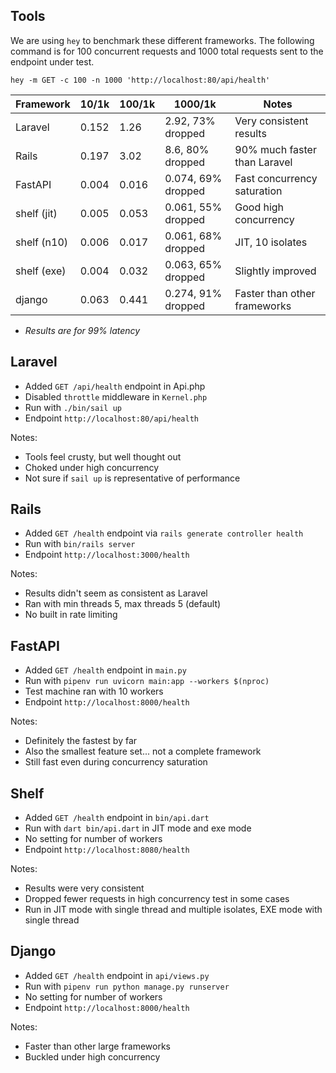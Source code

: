 ## Tools

We are using `hey` to benchmark these different frameworks.
The following command is for 100 concurrent requests and
1000 total requests sent to the endpoint under test.

```
hey -m GET -c 100 -n 1000 'http://localhost:80/api/health'
```

| Framework   | 10/1k | 100/1k | 1000/1k            | Notes                        |
| ----------- | ----- | ------ | ------------------ | ---------------------------- |
| Laravel     | 0.152 | 1.26   | 2.92, 73% dropped  | Very consistent results      |
| Rails       | 0.197 | 3.02   | 8.6, 80% dropped   | 90% much faster than Laravel |
| FastAPI     | 0.004 | 0.016  | 0.074, 69% dropped | Fast concurrency saturation  |
| shelf (jit) | 0.005 | 0.053  | 0.061, 55% dropped | Good high concurrency        |
| shelf (n10) | 0.006 | 0.017  | 0.061, 68% dropped | JIT, 10 isolates             |
| shelf (exe) | 0.004 | 0.032  | 0.063, 65% dropped | Slightly improved            |
| django      | 0.063 | 0.441  | 0.274, 91% dropped | Faster than other frameworks |

- _Results are for 99% latency_

## Laravel

- Added `GET /api/health` endpoint in Api.php
- Disabled `throttle` middleware in `Kernel.php`
- Run with `./bin/sail up`
- Endpoint `http://localhost:80/api/health`

Notes:

- Tools feel crusty, but well thought out
- Choked under high concurrency
- Not sure if `sail up` is representative of performance

## Rails

- Added `GET /health` endpoint via `rails generate controller health`
- Run with `bin/rails server`
- Endpoint `http://localhost:3000/health`

Notes:

- Results didn't seem as consistent as Laravel
- Ran with min threads 5, max threads 5 (default)
- No built in rate limiting

## FastAPI

- Added `GET /health` endpoint in `main.py`
- Run with `pipenv run uvicorn main:app --workers $(nproc)`
- Test machine ran with 10 workers
- Endpoint `http://localhost:8000/health`

Notes:

- Definitely the fastest by far
- Also the smallest feature set... not a complete framework
- Still fast even during concurrency saturation

## Shelf

- Added `GET /health` endpoint in `bin/api.dart`
- Run with `dart bin/api.dart` in JIT mode and exe mode
- No setting for number of workers
- Endpoint `http://localhost:8080/health`

Notes:

- Results were very consistent
- Dropped fewer requests in high concurrency test in some cases
- Run in JIT mode with single thread and multiple isolates, EXE mode with single thread

## Django

- Added `GET /health` endpoint in `api/views.py`
- Run with `pipenv run python manage.py runserver`
- No setting for number of workers
- Endpoint `http://localhost:8000/health`

Notes:

- Faster than other large frameworks
- Buckled under high concurrency
